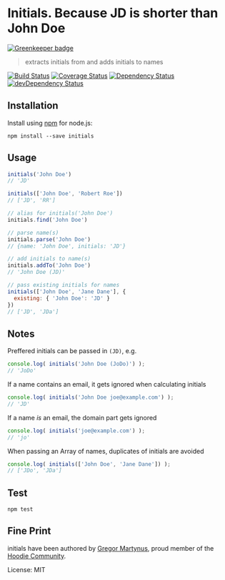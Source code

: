 Initials. Because JD is shorter than John Doe
=============================================

[![Greenkeeper badge](https://badges.greenkeeper.io/gr2m/initials.svg)](https://greenkeeper.io/)

> extracts initials from and adds initials to names

[![Build Status](https://travis-ci.org/gr2m/initials.svg?branch=master)](https://travis-ci.org/gr2m/initials)
[![Coverage Status](https://coveralls.io/repos/gr2m/initials/badge.svg?branch=master)](https://coveralls.io/r/gr2m/initials?branch=master)
[![Dependency Status](https://david-dm.org/gr2m/initials.svg)](https://david-dm.org/gr2m/initials)
[![devDependency Status](https://david-dm.org/gr2m/initials/dev-status.svg)](https://david-dm.org/gr2m/initials#info=devDependencies)

Installation
------------

Install using [npm](https://npmjs.org/) for node.js:

```
npm install --save initials
```


Usage
-----

```js
initials('John Doe')
// 'JD'

initials(['John Doe', 'Robert Roe'])
// ['JD', 'RR']

// alias for initials('John Doe')
initials.find('John Doe')

// parse name(s)
initials.parse('John Doe')
// {name: 'John Doe', initials: 'JD'}

// add initials to name(s)
initials.addTo('John Doe')
// 'John Doe (JD)'

// pass existing initials for names
initials(['John Doe', 'Jane Dane'], {
  existing: { 'John Doe': 'JD' }
})
// ['JD', 'JDa']
```

Notes
-----

Preffered initials can be passed in `(JD)`, e.g.

```js
console.log( initials('John Doe (JoDo)') );
// 'JoDo'
```

If a name contains an email, it gets ignored when calculating initials

```js
console.log( initials('John Doe joe@example.com') );
// 'JD'
```

If a name _is_ an email, the domain part gets ignored

```js
console.log( initials('joe@example.com') );
// 'jo'
```

When passing an Array of names, duplicates of initials are avoided

```js
console.log( initials(['John Doe', 'Jane Dane']) );
// ['JDo', 'JDa']
```

Test
----

```
npm test
```


Fine Print
----------

initials have been authored by [Gregor Martynus](https://github.com/gr2m),
proud member of the [Hoodie Community](http://hood.ie/).

License: MIT

